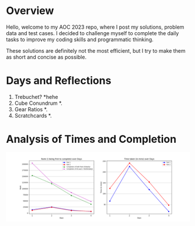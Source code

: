 # Overview
Hello, welcome to my AOC 2023 repo, where I post my solutions, problem data and test cases. I decided to challenge myself to complete the daily tasks to improve my coding skills and programmatic thinking.

These solutions are definitely not the most efficient, but I try to make them as short and concise as possible.

# Days and Reflections
1. Trebuchet?
    *hehe
2. Cube Conundrum
    *.
3. Gear Ratios
    *.
4. Scratchcards
    *.


# Analysis of Times and Completion
![](stat_of_the_day.png?raw=true)

